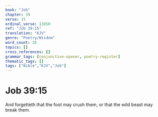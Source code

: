 ```yaml
---
book: "Job"
chapter: 39
verse: 15
ordinal_verse: 13850
ref: "Job 39:15"
translation: "KJV"
genre: "Poetry/Wisdom"
word_count: 16
topics: []
cross_references: []
grammar_tags: [conjunctive-opener, poetry-register]
thematic_tags: []
tags: ["Bible","KJV","Job"]
---
```


# Job 39:15

And forgetteth that the foot may crush them, or that the wild beast may break them.
